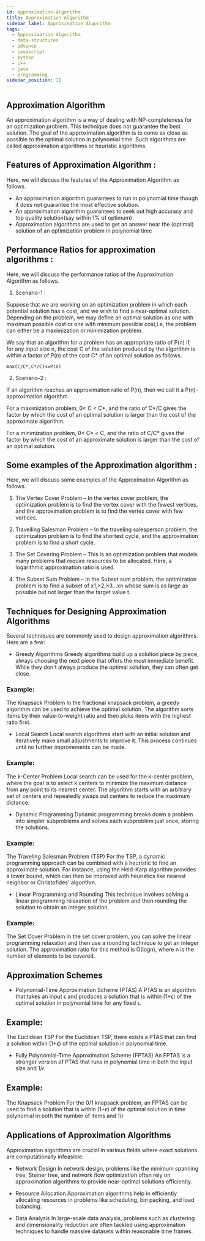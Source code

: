```yaml
---
id: approximation-algorithm
title: Approximation Algorithm
sidebar_label: Approximation Algorithm
tags:
  - Approximation Algorithm
  - data-structures
  - advance
  - javascript
  - python
  - c++
  - java
  - programming
sidebar_position: 11
---
```


## Approximation Algorithm

An approximation algorithm is a way of dealing with NP-completeness for an optimization problem. This technique does not guarantee the best solution. The goal of the approximation algorithm is to come as close as possible to the optimal solution in polynomial time. Such algorithms are called approximation algorithms or heuristic algorithms.

## Features of Approximation Algorithm :

Here, we will discuss the features of the Approximation Algorithm as follows.

- An approximation algorithm guarantees to run in polynomial time though it does not guarantee the most effective solution.
- An approximation algorithm guarantees to seek out high accuracy and top quality solution(say within 1% of optimum)
- Approximation algorithms are used to get an answer near the (optimal) solution of an optimization problem in polynomial time

## Performance Ratios for approximation algorithms :

Here, we will discuss the performance ratios of the Approximation Algorithm as follows.

1. Scenario-1 :

Suppose that we are working on an optimization problem in which each potential solution has a cost, and we wish to find a near-optimal solution. Depending on the problem, we may define an optimal solution as one with maximum possible cost or one with minimum possible cost,i.e, the problem can either be a maximization or minimization problem.

We say that an algorithm for a problem has an appropriate ratio of P(n) if, for any input size n, the cost C of the solution produced by the algorithm is within a factor of P(n) of the cost C\* of an optimal solution as follows.

```
max(C/C*,C*/C)<=P(n)
```

2. Scenario-2 :

If an algorithm reaches an approximation ratio of P(n), then we call it a P(n)-approximation algorithm.

For a maximization problem, 0< C < C*, and the ratio of C*/C gives the factor by which the cost of an optimal solution is larger than the cost of the approximate algorithm.

For a minimization problem, 0< C* < C, and the ratio of C/C* gives the factor by which the cost of an approximate solution is larger than the cost of an optimal solution.

## Some examples of the Approximation algorithm :

Here, we will discuss some examples of the Approximation Algorithm as follows.

1. The Vertex Cover Problem –
   In the vertex cover problem, the optimization problem is to find the vertex cover with the fewest vertices, and the approximation problem is to find the vertex cover with few vertices.

2. Travelling Salesman Problem –
   In the traveling salesperson problem, the optimization problem is to find the shortest cycle, and the approximation problem is to find a short cycle.

3. The Set Covering Problem –
   This is an optimization problem that models many problems that require resources to be allocated. Here, a logarithmic approximation ratio is used.

4. The Subset Sum Problem –
   In the Subset sum problem, the optimization problem is to find a subset of x1,×2,×3…xn whose sum is as large as possible but not larger than the target value t.

## Techniques for Designing Approximation Algorithms

Several techniques are commonly used to design approximation algorithms. Here are a few:

- Greedy Algorithms
  Greedy algorithms build up a solution piece by piece, always choosing the next piece that offers the most immediate benefit. While they don't always produce the optimal solution, they can often get close.

### Example:

The Knapsack Problem
In the fractional knapsack problem, a greedy algorithm can be used to achieve the optimal solution. The algorithm sorts items by their value-to-weight ratio and then picks items with the highest ratio first.

- Local Search
  Local search algorithms start with an initial solution and iteratively make small adjustments to improve it. This process continues until no further improvements can be made.

### Example:

The k-Center Problem
Local search can be used for the k-center problem, where the goal is to select k centers to minimize the maximum distance from any point to its nearest center. The algorithm starts with an arbitrary set of centers and repeatedly swaps out centers to reduce the maximum distance.

- Dynamic Programming
  Dynamic programming breaks down a problem into simpler subproblems and solves each subproblem just once, storing the solutions.

### Example:

The Traveling Salesman Problem (TSP)
For the TSP, a dynamic programming approach can be combined with a heuristic to find an approximate solution. For instance, using the Held-Karp algorithm provides a lower bound, which can then be improved with heuristics like nearest neighbor or Christofides' algorithm.

- Linear Programming and Rounding
  This technique involves solving a linear programming relaxation of the problem and then rounding the solution to obtain an integer solution.

### Example:

The Set Cover Problem
In the set cover problem, you can solve the linear programming relaxation and then use a rounding technique to get an integer solution. The approximation ratio for this method is O(logn), where n is the number of elements to be covered.

## Approximation Schemes

- Polynomial-Time Approximation Scheme (PTAS)
A PTAS is an algorithm that takes an input ϵ and produces a solution that is within (1+ϵ) of the optimal solution in polynomial time for any fixed ϵ.

## Example: 
The Euclidean TSP
For the Euclidean TSP, there exists a PTAS that can find a solution within (1+ϵ) of the optimal solution in polynomial time.

- Fully Polynomial-Time Approximation Scheme (FPTAS)
An FPTAS is a stronger version of PTAS that runs in polynomial time in both the input size and 1/𝜖

## Example: 
The Knapsack Problem
For the 0/1 knapsack problem, an FPTAS can be used to find a solution that is within (1+ϵ) of the optimal solution in time polynomial in both the number of items and 1/𝜖

## Applications of Approximation Algorithms

Approximation algorithms are crucial in various fields where exact solutions are computationally infeasible:

- Network Design
In network design, problems like the minimum spanning tree, Steiner tree, and network flow optimization often rely on approximation algorithms to provide near-optimal solutions efficiently.

- Resource Allocation
Approximation algorithms help in efficiently allocating resources in problems like scheduling, bin packing, and load balancing.

- Data Analysis
In large-scale data analysis, problems such as clustering and dimensionality reduction are often tackled using approximation techniques to handle massive datasets within reasonable time frames.
